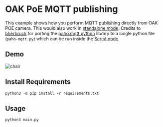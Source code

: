 # OAK PoE MQTT publishing

This example shows how you perform MQTT publishing directly from OAK POE camera. This would also work in [standalone mode](https://docs.luxonis.com/projects/api/en/latest/tutorials/standalone_mode/). Credits to [bherbruck](https://github.com/bherbruck) for porting the [paho.mqtt.python](https://github.com/eclipse/paho.mqtt.python) library to a single python file (`paho-mqtt.py`) which can be run inside the [Script node](https://docs.luxonis.com/projects/api/en/latest/components/nodes/script/).

## Demo

![chair](https://user-images.githubusercontent.com/60359299/153616321-83f9d7ae-100a-4317-afd4-72bb3d1011d4.gif)

## Install Requirements

```
python3 -m pip install -r requirements.txt
```

## Usage

```
python3 main.py
```
